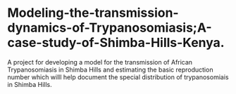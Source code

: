 # Modeling-the-transmission-dynamics-of-Trypanosomiasis;A-case-study-of-Shimba-Hills-Kenya.
A project for developing a model for the transmission of African Trypanosomiasis in Shimba Hills and estimating the basic reproduction number which willl help document the special distribution of trypanosomiais in Shimba Hills.
